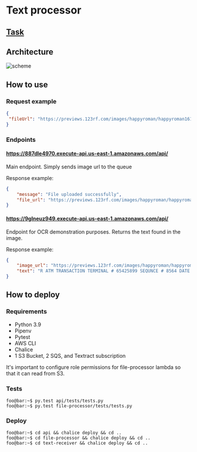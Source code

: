 # Text processor

## [Task](https://docs.google.com/document/d/1cap7ZmV_wIXWuXpWHjpANZ91vF-1-AouBmDNkbmhSGM/edit#)

## Architecture

![scheme](https://i.imgur.com/fwq6klf.png)

## How to use

### Request example

```json
{
 "fileUrl": "https://previews.123rf.com/images/happyroman/happyroman1611/happyroman161100004/67968361-atm-transaction-printed-paper-receipt-bill-vector.jpg"
}
```

### Endpoints

#### <https://887dle4970.execute-api.us-east-1.amazonaws.com/api/>

Main endpoint. Simply sends image url to the queue

Response example:

```json
{
    "message": "File uploaded successfully",
    "file_url": "https://previews.123rf.com/images/happyroman/happyroman1611/happyroman161100004/67968361-atm-transaction-printed-paper-receipt-bill-vector.jpg"
}
```

#### <https://9glneuz949.execute-api.us-east-1.amazonaws.com/api/>

Endpoint for OCR demonstration purposes. Returns the text found in the image.

Response example:

```json
{
    "image_url": "https://previews.123rf.com/images/happyroman/happyroman1611/happyroman161100004/67968361-atm-transaction-printed-paper-receipt-bill-vector.jpg",
    "text": "R ATM TRANSACTION TERMINAL # 65425899 SEQUNCE # 8564 DATE 15:18 08/10/2016 CARD NUMBER XXXXXXXXXXXX5698 CUSTOMER NAME JOHN EMPTY REQUSTED AMOUNT $100.00 TERMINAL FEE $1.25 TOTAL AMOUNT $101.25 "
}
```

## How to deploy

### Requirements

- Python 3.9
- Pipenv
- Pytest
- AWS CLI
- Chalice
- 1 S3 Bucket, 2 SQS, and Textract subscription

It's important to configure role permissions for file-processor lambda so that it can read from S3.

### Tests

```console
foo@bar:~$ py.test api/tests/tests.py
foo@bar:~$ py.test file-processor/tests/tests.py
```

### Deploy

```console
foo@bar:~$ cd api && chalice deploy && cd ..
foo@bar:~$ cd file-processor && chalice deploy && cd ..
foo@bar:~$ cd text-receiver && chalice deploy && cd ..
```
